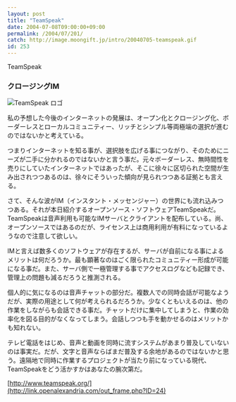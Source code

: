 ```yaml
---
layout: post
title: "TeamSpeak"
date: 2004-07-08T09:00:00+09:00
permalink: /2004/07/201/
catch: http://image.moongift.jp/intro/20040705-teamspeak.gif
id: 253
---
```

TeamSpeak  
<!--more-->

### クロージングIM
  

![TeamSpeak ロゴ](http://image.moongift.jp/intro/20040705-teamspeak.gif "TeamSpeak ロゴ")

  

私の予想した今後のインターネットの発展は、オープン化とクロージング化、ボーダーレスとローカルコミュニティー、リッチとシンプル等両極端の選択が進むのではないかと考えている。

  

つまりインターネットを知る事が、選択肢を広げる事につながり、そのためにニーズが二手に分かれるのではないかと言う事だ。元々ボーダーレス、無時間性を売りにしていたインターネットではあったが、そこに徐々に区切られた空間が生み出されつつあるのは、徐々にそういった傾向が見られつつある証拠とも言える。

  

さて、そんな波がIM（インスタント・メッセンジャー）の世界にも流れ込みつつある。それが本日紹介するオープンソース・ソフトウェアTeamSpeakだ。TeamSpeakは音声利用も可能なIMサーバとクライアントを配布している。尚、オープンソースではあるのだが、ライセンス上は商用利用が有料になっているようなので注意して欲しい。

  

IMと言えば数多くのソフトウェアが存在するが、サーバが自前になる事によるメリットは何だろうか。最も顕著なのはごく限られたコミュニティー形成が可能になる事だ。また、サーバ側で一極管理する事でアクセスログなども記録でき、管理上の問題も減るだろうと推測される。

  

個人的に気になるのは音声チャットの部分だ。複数人での同時会話が可能なようだが、実際の用途として何が考えられるだろうか。少なくともいえるのは、他の作業をしながらも会話できる事だ。チャットだけに集中してしまうと、作業の効率化を図る目的がなくなってしまう。会話しつつも手を動かせるのはメリットかも知れない。

  

テレビ電話をはじめ、音声と動画を同時に流すシステムがあまり普及していないのは事実だ。だが、文字と音声ならばまだ普及する余地があるのではないかと思う。遠隔地で同時に作業するプロジェクトが当たり前になっている現代、TeamSpeakをどう活かすかはあなたの腕次第だ。

  

[http://www.teamspeak.org/](http://link.openalexandria.com/out_frame.php?ID=24)

